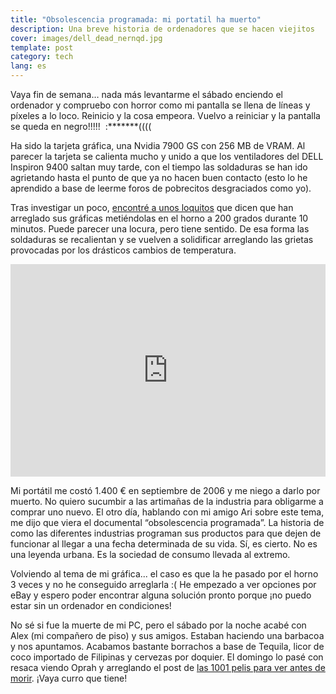 ```yaml
---
title: "Obsolescencia programada: mi portatil ha muerto"
description: Una breve historia de ordenadores que se hacen viejitos
cover: images/dell_dead_nernqd.jpg
template: post
category: tech
lang: es
---
```


Vaya fin de semana… nada más levantarme el sábado enciendo el ordenador y compruebo con horror como mi pantalla se llena de líneas y píxeles a lo loco. Reinicio y la cosa empeora. Vuelvo a reiniciar y la pantalla se queda en negro!!!!!  :*******((((

Ha sido la tarjeta gráfica, una Nvidia 7900 GS con 256 MB de VRAM. Al parecer la tarjeta se calienta mucho y unido a que los ventiladores del DELL Inspiron 9400 saltan muy tarde, con el tiempo las soldaduras se han ido agrietando hasta el punto de que ya no hacen buen contacto (esto lo he aprendido a base de leerme foros de pobrecitos desgraciados como yo).

Tras investigar un poco, [encontré a unos loquitos](http://stuff.thatblogs.com/content/shake-n-bake-fixing-dead-nvidia-7900gs-dell-9400-e1705) que dicen que han arreglado sus gráficas metiéndolas en el horno a 200 grados durante 10 minutos. Puede parecer una locura, pero tiene sentido. De esa forma las soldaduras se recalientan y se vuelven a solidificar arreglando las grietas provocadas por los drásticos cambios de temperatura.

<iframe allowfullscreen="" frameborder="0" height="340" src="https://www.youtube.com/embed/vpzpNI7EBa0?feature=oembed" width="100%"></iframe>

Mi portátil me costó 1.400 € en septiembre de 2006 y me niego a darlo por muerto. No quiero sucumbir a las artimañas de la industria para obligarme a comprar uno nuevo. El otro día, hablando con mi amigo Ari sobre este tema, me dijo que viera el documental “obsolescencia programada”. La historia de como las diferentes industrias programan sus productos para que dejen de funcionar al llegar a una fecha determinada de su vida. Sí, es cierto. No es una leyenda urbana. Es la sociedad de consumo llevada al extremo.

Volviendo al tema de mi gráfica... el caso es que la he pasado por el horno 3 veces y no he conseguido arreglarla :( He empezado a ver opciones por eBay y espero poder encontrar alguna solución pronto porque ¡no puedo estar sin un ordenador en condiciones!

No sé si fue la muerte de mi PC, pero el sábado por la noche acabé con Alex (mi compañero de piso) y sus amigos. Estaban haciendo una barbacoa y nos apuntamos. Acabamos bastante borrachos a base de Tequila, licor de coco importado de Filipinas y cervezas por doquier. El domingo lo pasé con resaca viendo Oprah y arreglando el post de [las 1001 pelis para ver antes de morir](/1001-pelis-para-ver-antes-de-morir/). ¡Vaya curro que tiene!
